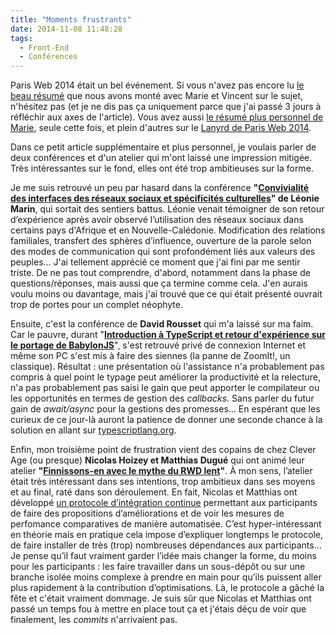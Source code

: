 ```yaml
---
title: "Moments frustrants"
date: 2014-11-08 11:48:28
tags:
  - Front-End
  - Conférences
---
```


Paris Web 2014 était un bel événement. Si vous n'avez pas encore lu [le beau résumé](http://fr.clever-age.com/veille/blog/nous-etions-a-paris-web-2014.html) que nous avons monté avec Marie et Vincent sur le sujet, n'hésitez pas (et je ne dis pas ça uniquement parce que j'ai passé 3 jours à réfléchir aux axes de l'article). Vous avez aussi [le résumé plus personnel de Marie](http://marieguillaumet.com/paris-web-2014-mon-compte-rendu/), seule cette fois, et plein d'autres sur le [Lanyrd de Paris Web 2014](http://lanyrd.com/2014/parisweb/).

Dans ce petit article supplémentaire et plus personnel, je voulais parler de deux conférences et d'un atelier qui m'ont laissé une impression mitigée. Très intéressantes sur le fond, elles ont été trop ambitieuses sur la forme.

<!-- more -->

Je me suis retrouvé un peu par hasard dans la conférence **"[Convivialité des interfaces des réseaux sociaux et spécificités culturelles](http://www.paris-web.fr/2014/conferences/convivialite-des-interfaces-des-reseaux-sociaux-et-specificites-culturelles.php)" de Léonie Marin**, qui sortait des sentiers battus. Léonie venait témoigner de son retour d’expérience après avoir observé l’utilisation des réseaux sociaux dans certains pays d'Afrique et en Nouvelle-Calédonie. Modification des relations familiales, transfert des sphères d’influence, ouverture de la parole selon des modes de communication qui sont profondément liés aux valeurs des peuples… J'ai tellement apprécié ce moment que j'ai fini par me sentir triste. De ne pas tout comprendre, d'abord, notamment dans la phase de questions/réponses, mais aussi que ça termine comme cela. J'en aurais voulu moins ou davantage, mais j'ai trouvé que ce qui était présenté ouvrait trop de portes pour un complet néophyte.

Ensuite, c'est la conférence de **David Rousset** qui m'a laissé sur ma faim. Car le pauvre, durant "**[Introduction à TypeScript et retour d'expérience sur le portage de BabylonJS](http://www.paris-web.fr/2014/conferences/sponsor-microsoft.php)**", s'est retrouvé privé de connexion Internet et même son PC s'est mis à faire des siennes (la panne de ZoomIt!, un classique). Résultat&nbsp;: une présentation où l'assistance n'a probablement pas compris à quel point le typage peut améliorer la productivité et la relecture, n'a pas probablement pas saisi le gain que peut apporter le compilateur ou les opportunités en termes de gestion des _callbacks_. Sans parler du futur gain de _await/async_ pour la gestions des promesses… En espérant que les curieux de ce jour-là auront la patience de donner une seconde chance à la solution en allant sur [typescriptlang.org](http://www.typescriptlang.org/).

Enfin, mon troisième point de frustration vient des copains de chez Clever Age (ou presque) **Nicolas Hoizey et Matthias Dugué** qui ont animé leur atelier **"[Finnissons-en avec le mythe du RWD lent](http://www.paris-web.fr/2014/ateliers/finissons-en-ensemble-avec-le-mythe-du-responsive-web-design-lent.php)"**. À mon sens, l’atelier était très intéressant dans ses intentions, trop ambitieux dans ses moyens et au final, raté dans son déroulement. En fait, Nicolas et Matthias ont développé [un protocole d’intégration continue](https://github.com/m4dz/prwd-workshop/) permettant aux participants de faire des propositions d’améliorations et de voir les mesures de perfomance comparatives de manière automatisée. C’est hyper-intéressant en théorie mais en pratique cela impose d’expliquer longtemps le protocole, de faire installer de très (trop) nombreuses dépendances aux participants… Je pense qu’il faut vraiment garder l’idée mais changer la forme, du moins pour les participants&nbsp;: les faire travailler dans un sous-dépôt ou sur une branche isolée moins complexe à prendre en main pour qu’ils puissent aller plus rapidement à la contribution d’optimisations. Là, le protocole a gâché la fête et c'était vraiment dommage. Je suis sûr que Nicolas et Matthias ont passé un temps fou à mettre en place tout ça et j'étais déçu de voir que finalement, les *commits* n'arrivaient pas.
